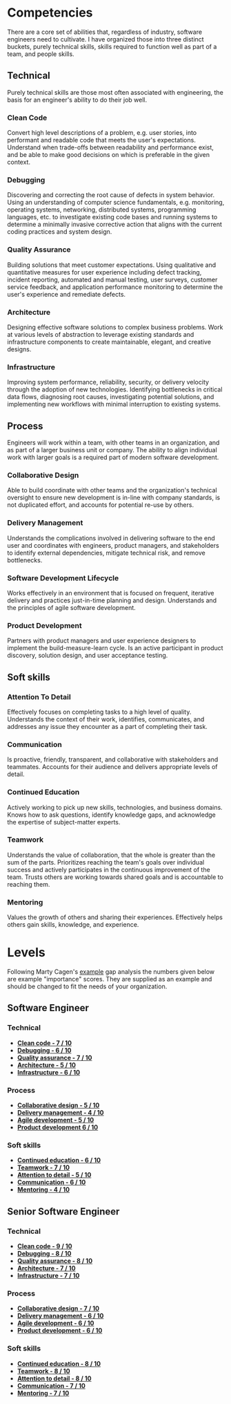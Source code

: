 # Competencies
There are a core set of abilities that, regardless of industry, software engineers need to cultivate. I have organized those into three distinct buckets, purely technical skills, skills required to function well as part of a team, and people skills.

## Technical
Purely technical skills are those most often associated with engineering, the basis for an engineer's ability to do their job well.
### Clean Code
Convert high level descriptions of a problem, e.g. user stories, into performant and readable code that meets the user's expectations. Understand when trade-offs between readability and performance exist, and be able to make good decisions on which is preferable in the given context.
### Debugging
Discovering and correcting the root cause of defects in system behavior. Using an understanding of computer science fundamentals, e.g. monitoring, operating systems, networking, distributed systems, programming languages, etc. to investigate existing code bases and running systems to determine a minimally invasive corrective action that aligns with the current coding practices and system design.
### Quality Assurance
Building solutions that meet customer expectations. Using qualitative and quantitative measures for user experience including defect tracking, incident reporting, automated and manual testing, user surveys, customer service feedback, and application performance monitoring to determine the user's experience and remediate defects.
### Architecture
Designing effective software solutions to complex business problems. Work at various levels of abstraction to leverage existing standards and infrastructure components to create maintainable, elegant, and creative designs.
### Infrastructure
Improving system performance, reliability, security, or delivery velocity through the adoption of new technologies. Identifying bottlenecks in critical data flows, diagnosing root causes, investigating potential solutions, and implementing new workflows with minimal interruption to existing systems.

## Process
Engineers will work within a team, with other teams in an organization, and as part of a larger business unit or company. The ability to align individual work with larger goals is a required part of modern software development.
### Collaborative Design
Able to build coordinate with other teams and the organization's technical oversight to ensure new development is in-line with company standards, is not duplicated effort, and accounts for potential re-use by others.
### Delivery Management
Understands the complications involved in delivering software to the end user and coordinates with engineers, product managers, and stakeholders to identify external dependencies, mitigate technical risk, and remove bottlenecks.
### Software Development Lifecycle
Works effectively in an environment that is focused on frequent, iterative delivery and practices just-in-time planning and design. Understands and the principles of agile software development.
### Product Development
Partners with product managers and user experience designers to implement the build-measure-learn cycle. Is an active participant in product discovery, solution design, and user acceptance testing.

## Soft skills
### Attention To Detail
Effectively focuses on completing tasks to a high level of quality. Understands the context of their work, identifies, communicates, and addresses any issue they encounter as a part of completing their task.
### Communication
Is proactive, friendly, transparent, and collaborative with stakeholders and teammates. Accounts for their audience and delivers appropriate levels of detail. 
### Continued Education
Actively working to pick up new skills, technologies, and business domains. Knows how to ask questions, identify knowledge gaps, and acknowledge the expertise of subject-matter experts.
### Teamwork
Understands the value of collaboration, that the whole is greater than the sum of the parts. Prioritizes reaching the team's goals over individual success and actively participates in the continuous improvement of the team. Trusts others are working towards shared goals and is accountable to reaching them.
### Mentoring
Values the growth of others and sharing their experiences. Effectively helps others gain skills, knowledge, and experience.

# Levels
Following Marty Cagen's [example](https://www.svpg.com/coaching-tools-the-assessment/) gap analysis the numbers given below are example "importance" scores. They are supplied as an example and should be changed to fit the needs of your organization.
## Software Engineer
### Technical
- [**Clean code - 7 / 10**](#architecture)
- [**Debugging - 6 / 10**](#debugging)
- [**Quality assurance - 7 / 10**](#quality-assurance)
- [**Architecture - 5 / 10**](#architecture)
- [**Infrastructure - 6 / 10**](#infrastructure)
### Process
- [**Collaborative design - 5 / 10**](#collaborative-design)
- [**Delivery management - 4 / 10**](#delivery-management)
- [**Agile development - 5 / 10**](#agile-development)
- [**Product development 6 / 10**](#product-development)
### Soft skills
- [**Continued education - 6 / 10**](#continued-education)
- [**Teamwork - 7 / 10**](#teamwork)
- [**Attention to detail - 5 / 10**](#attention-to-detail)
- [**Communication - 6 / 10**](#communication)
- [**Mentoring - 4 / 10**](#mentoring)

## Senior Software Engineer
### Technical
- [**Clean code - 9 / 10**](#clean-code)
- [**Debugging - 8 / 10**](#debugging)
- [**Quality assurance - 8 / 10**](#quality-assurance)
- [**Architecture - 7 / 10**](#architecture)
- [**Infrastructure - 7 / 10**](#infrastructure)
### Process
- [**Collaborative design - 7 / 10**](#collaborative-design)
- [**Delivery management - 6 / 10**](#delivery-management)
- [**Agile development - 6 / 10**](#agile-development)
- [**Product development - 6 / 10**](#product-development)
### Soft skills
- [**Continued education - 8 / 10**](#continued-education)
- [**Teamwork - 8 / 10**](#teamwork)
- [**Attention to detail - 8 / 10**](#attention-to-detail)
- [**Communication - 7 / 10**](#communication)
- [**Mentoring - 7 / 10**](#mentoring)